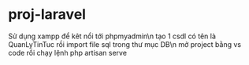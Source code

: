 # proj-laravel
Sử dụng xampp để kêt nổi tới phpmyadmin\n
tạo 1 csdl có tên là QuanLyTinTuc rồi import file sql trong thư mục DB\n
mở project bằng vs code rồi chạy lệnh php artisan serve
